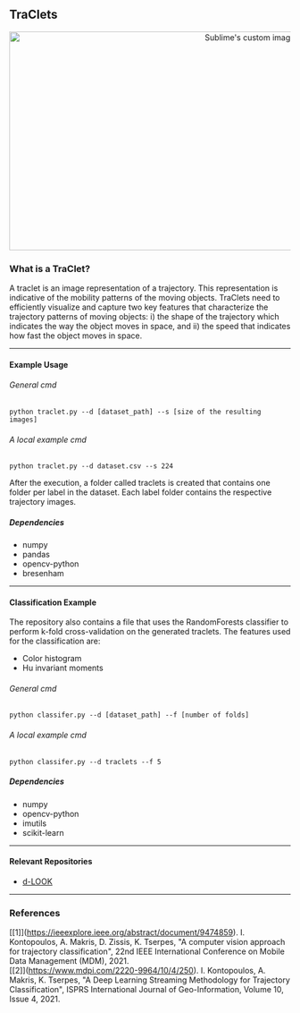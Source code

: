 ## TraClets


<p align="center">
  <img width="846" height="391" src="https://github.com/kontopoulos/TraClets/blob/main/traclet.png" alt="Sublime's custom image"/>
</p>


### What is a TraClet?

A traclet is an image representation of a trajectory. This representation is indicative of the mobility patterns of the moving objects. TraClets need to efficiently visualize and capture two key features that characterize the trajectory patterns of moving objects: i) the shape of the trajectory which indicates the way the object moves in space, and ii) the speed that indicates how fast the object moves in space.

---

#### Example Usage


###### _General cmd_
```shell
python traclet.py --d [dataset_path] --s [size of the resulting images]
```

###### _A local example cmd_
```shell
python traclet.py --d dataset.csv --s 224
```

After the execution, a folder called traclets is created that contains one folder per label in the dataset. Each label folder contains the respective trajectory images.

##### Dependencies

- numpy
- pandas
- opencv-python
- bresenham

---

#### Classification Example

The repository also contains a file that uses the RandomForests classifier to perform k-fold cross-validation on the generated traclets. The features used for the classification are:

- Color histogram
- Hu invariant moments

###### _General cmd_
```shell
python classifer.py --d [dataset_path] --f [number of folds]
```

###### _A local example cmd_
```shell
python classifer.py --d traclets --f 5
```

##### Dependencies

- numpy
- opencv-python
- imutils
- scikit-learn

---

#### Relevant Repositories

- [d-LOOK](https://github.com/AntonisMakris/d-LOOK)

---

### References

\[[1]\](https://ieeexplore.ieee.org/abstract/document/9474859). I. Kontopoulos, A. Makris, D. Zissis, K. Tserpes, "A computer vision approach for trajectory classification", 22nd IEEE International Conference on Mobile Data Management (MDM), 2021.  
\[[2]\](https://www.mdpi.com/2220-9964/10/4/250). I. Kontopoulos, A. Makris, K. Tserpes, "A Deep Learning Streaming Methodology for Trajectory Classification", ISPRS International Journal of Geo-Information, Volume 10, Issue 4, 2021.